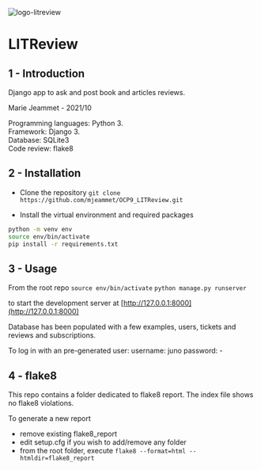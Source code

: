 ![logo-litreview](https://user.oc-static.com/upload/2020/09/18/16004297044411_P7.png "LITReview logo")

# LITReview

## 1 - Introduction

Django app to ask and post book and articles reviews. 

Marie Jeammet - 2021/10

Programming languages: Python 3.  
Framework: Django 3.  
Database: SQLite3  
Code review: flake8  

## 2 - Installation

- Clone the repository 
`git clone https://github.com/mjeammet/OCP9_LITReview.git`

- Install the virtual environment and required packages 
```bash
python -m venv env
source env/bin/activate
pip install -r requirements.txt
```

## 3 - Usage

From the root repo
`source env/bin/activate`
`python manage.py runserver`

to start the development server at [http://127.0.0.1:8000](http://127.0.0.1:8000)

Database has been populated with a few examples, users, tickets and reviews and subscriptions. 

To log in with an pre-generated user:
username: juno
password: -

## 4 - flake8

This repo contains a folder dedicated to flake8 report. The index file shows no flake8 violations.

To generate a new report
- remove existing flake8_report
- edit setup.cfg if you wish to add/remove any folder
- from the root folder, execute
```flake8 --format=html --htmldir=flake8_report```